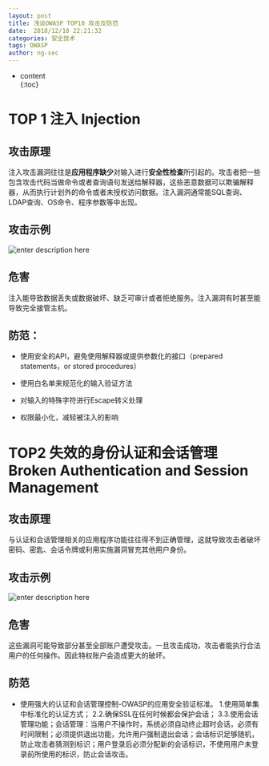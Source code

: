```yaml
---
layout: post  
title: 浅谈OWASP TOP10 攻击及防范
date:  2018/12/10 22:21:32  
categories: 安全技术 
tags: OWASP
author: ng-sec  
---
```


* content  
{:toc}

# TOP 1 注入 Injection
## 攻击原理
注入攻击漏洞往往是**应用程序缺少**对输入进行**安全性检查**所引起的。攻击者把一些包含攻击代码当做命令或者查询语句发送给解释器，这些恶意数据可以欺骗解释器，从而执行计划外的命令或者未授权访问数据。注入漏洞通常能SQL查询、LDAP查询、OS命令、程序参数等中出现。

## 攻击示例
![enter description here](http://800wifi.com/ng-sec/1544453285727.png)

## 危害
注入能导致数据丢失或数据破坏、缺乏可审计或者拒绝服务。注入漏洞有时甚至能导致完全接管主机。
## 防范：
- 使用安全的API，避免使用解释器或提供参数化的接口（prepared statements，or stored procedures）

- 使用白名单来规范化的输入验证方法

- 对输入的特殊字符进行Escape转义处理

- 权限最小化，减轻被注入的影响

# TOP2  失效的身份认证和会话管理  Broken Authentication and Session Management
## 攻击原理
与认证和会话管理相关的应用程序功能往往得不到正确管理，这就导致攻击者破坏密码、密匙、会话令牌或利用实施漏洞冒充其他用户身份。

## 攻击示例
![enter description here](http://800wifi.com/ng-sec/1544453693943.png)


## 危害
这些漏洞可能导致部分甚至全部账户遭受攻击。一旦攻击成功，攻击者能执行合法用户的任何操作。因此特权账户会造成更大的破坏。
## 防范
- 使用强大的认证和会话管理控制-OWASP的应用安全验证标准。
1.使用简单集中标准化的认证方式；
2.2.确保SSL在任何时候都会保护会话；
3.3.使用会话管理功能；会话管理：当用户不操作时，系统必须自动终止超时会话，必须有时间限制；必须提供退出功能，允许用户强制退出会话；会话标识足够随机，防止攻击者猜测到标识；用户登录后必须分配新的会话标识，不使用用户未登录前所使用的标识，防止会话攻击。

